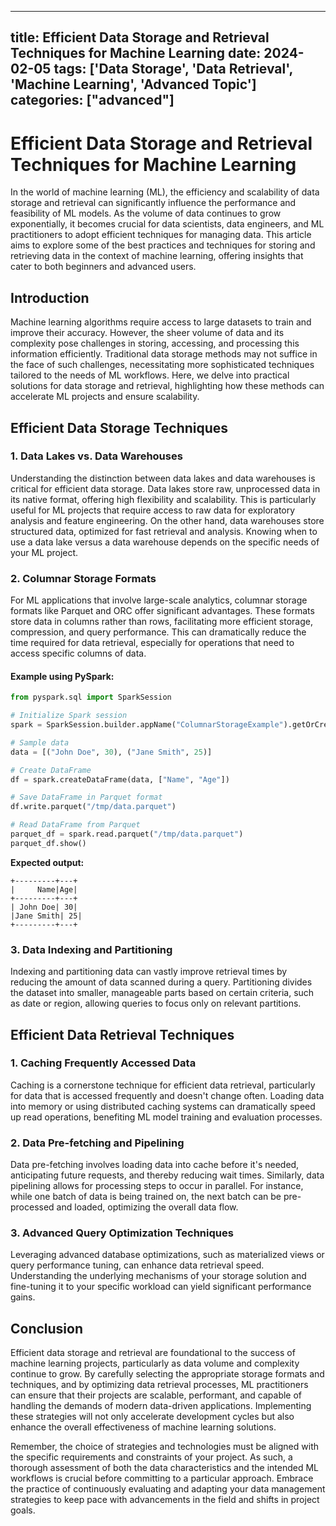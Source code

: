 
---
title: Efficient Data Storage and Retrieval Techniques for Machine Learning
date: 2024-02-05
tags: ['Data Storage', 'Data Retrieval', 'Machine Learning', 'Advanced Topic']
categories: ["advanced"]
---


# Efficient Data Storage and Retrieval Techniques for Machine Learning

In the world of machine learning (ML), the efficiency and scalability of data storage and retrieval can significantly influence the performance and feasibility of ML models. As the volume of data continues to grow exponentially, it becomes crucial for data scientists, data engineers, and ML practitioners to adopt efficient techniques for managing data. This article aims to explore some of the best practices and techniques for storing and retrieving data in the context of machine learning, offering insights that cater to both beginners and advanced users.

## Introduction

Machine learning algorithms require access to large datasets to train and improve their accuracy. However, the sheer volume of data and its complexity pose challenges in storing, accessing, and processing this information efficiently. Traditional data storage methods may not suffice in the face of such challenges, necessitating more sophisticated techniques tailored to the needs of ML workflows. Here, we delve into practical solutions for data storage and retrieval, highlighting how these methods can accelerate ML projects and ensure scalability.

## Efficient Data Storage Techniques

### 1. Data Lakes vs. Data Warehouses

Understanding the distinction between data lakes and data warehouses is critical for efficient data storage. Data lakes store raw, unprocessed data in its native format, offering high flexibility and scalability. This is particularly useful for ML projects that require access to raw data for exploratory analysis and feature engineering. On the other hand, data warehouses store structured data, optimized for fast retrieval and analysis. Knowing when to use a data lake versus a data warehouse depends on the specific needs of your ML project.

### 2. Columnar Storage Formats

For ML applications that involve large-scale analytics, columnar storage formats like Parquet and ORC offer significant advantages. These formats store data in columns rather than rows, facilitating more efficient storage, compression, and query performance. This can dramatically reduce the time required for data retrieval, especially for operations that need to access specific columns of data.

#### Example using PySpark:

```python
from pyspark.sql import SparkSession

# Initialize Spark session
spark = SparkSession.builder.appName("ColumnarStorageExample").getOrCreate()

# Sample data
data = [("John Doe", 30), ("Jane Smith", 25)]

# Create DataFrame
df = spark.createDataFrame(data, ["Name", "Age"])

# Save DataFrame in Parquet format
df.write.parquet("/tmp/data.parquet")

# Read DataFrame from Parquet
parquet_df = spark.read.parquet("/tmp/data.parquet")
parquet_df.show()
```

**Expected output:**

```
+---------+---+
|     Name|Age|
+---------+---+
| John Doe| 30|
|Jane Smith| 25|
+---------+---+
```

### 3. Data Indexing and Partitioning

Indexing and partitioning data can vastly improve retrieval times by reducing the amount of data scanned during a query. Partitioning divides the dataset into smaller, manageable parts based on certain criteria, such as date or region, allowing queries to focus only on relevant partitions.

## Efficient Data Retrieval Techniques

### 1. Caching Frequently Accessed Data

Caching is a cornerstone technique for efficient data retrieval, particularly for data that is accessed frequently and doesn't change often. Loading data into memory or using distributed caching systems can dramatically speed up read operations, benefiting ML model training and evaluation processes.

### 2. Data Pre-fetching and Pipelining

Data pre-fetching involves loading data into cache before it's needed, anticipating future requests, and thereby reducing wait times. Similarly, data pipelining allows for processing steps to occur in parallel. For instance, while one batch of data is being trained on, the next batch can be pre-processed and loaded, optimizing the overall data flow.

### 3. Advanced Query Optimization Techniques

Leveraging advanced database optimizations, such as materialized views or query performance tuning, can enhance data retrieval speed. Understanding the underlying mechanisms of your storage solution and fine-tuning it to your specific workload can yield significant performance gains.

## Conclusion

Efficient data storage and retrieval are foundational to the success of machine learning projects, particularly as data volume and complexity continue to grow. By carefully selecting the appropriate storage formats and techniques, and by optimizing data retrieval processes, ML practitioners can ensure that their projects are scalable, performant, and capable of handling the demands of modern data-driven applications. Implementing these strategies will not only accelerate development cycles but also enhance the overall effectiveness of machine learning solutions.

Remember, the choice of strategies and technologies must be aligned with the specific requirements and constraints of your project. As such, a thorough assessment of both the data characteristics and the intended ML workflows is crucial before committing to a particular approach. Embrace the practice of continuously evaluating and adapting your data management strategies to keep pace with advancements in the field and shifts in project goals.